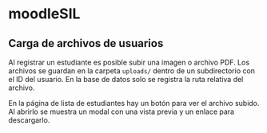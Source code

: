 # moodleSIL

## Carga de archivos de usuarios

Al registrar un estudiante es posible subir una imagen o archivo PDF. Los archivos se guardan en la carpeta `uploads/` dentro de un subdirectorio con el ID del usuario. En la base de datos solo se registra la ruta relativa del archivo.

En la página de lista de estudiantes hay un botón para ver el archivo subido. Al abrirlo se muestra un modal con una vista previa y un enlace para descargarlo.
